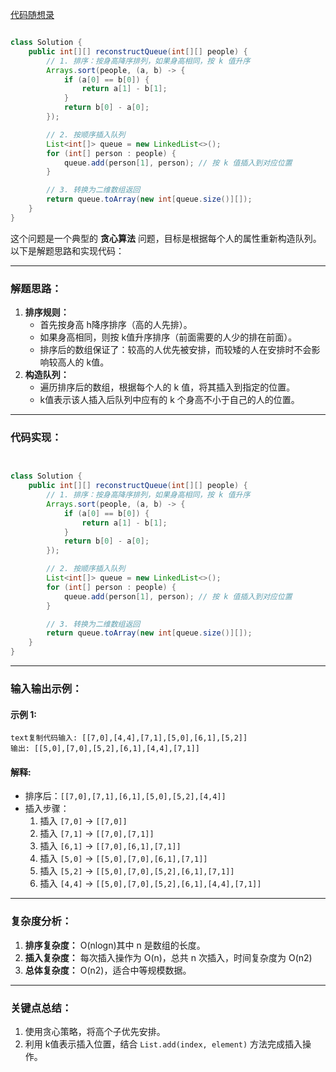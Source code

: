 [代码随想录](https://www.programmercarl.com/0406.根据身高重建队列.html#思路)





```java

class Solution {
    public int[][] reconstructQueue(int[][] people) {
        // 1. 排序：按身高降序排列，如果身高相同，按 k 值升序
        Arrays.sort(people, (a, b) -> {
            if (a[0] == b[0]) {
                return a[1] - b[1];
            }
            return b[0] - a[0];
        });

        // 2. 按顺序插入队列
        List<int[]> queue = new LinkedList<>();
        for (int[] person : people) {
            queue.add(person[1], person); // 按 k 值插入到对应位置
        }

        // 3. 转换为二维数组返回
        return queue.toArray(new int[queue.size()][]);
    }
}
```



这个问题是一个典型的 **贪心算法** 问题，目标是根据每个人的属性重新构造队列。以下是解题思路和实现代码：

------

### **解题思路：**

1. **排序规则：**
   - 首先按身高 h降序排序（高的人先排）。
   - 如果身高相同，则按 k值升序排序（前面需要的人少的排在前面）。
   - 排序后的数组保证了：较高的人优先被安排，而较矮的人在安排时不会影响较高人的 k值。
2. **构造队列：**
   - 遍历排序后的数组，根据每个人的 k 值，将其插入到指定的位置。
   - k值表示该人插入后队列中应有的 k 个身高不小于自己的人的位置。

------

### **代码实现：**

```java


class Solution {
    public int[][] reconstructQueue(int[][] people) {
        // 1. 排序：按身高降序排列，如果身高相同，按 k 值升序
        Arrays.sort(people, (a, b) -> {
            if (a[0] == b[0]) {
                return a[1] - b[1];
            }
            return b[0] - a[0];
        });

        // 2. 按顺序插入队列
        List<int[]> queue = new LinkedList<>();
        for (int[] person : people) {
            queue.add(person[1], person); // 按 k 值插入到对应位置
        }

        // 3. 转换为二维数组返回
        return queue.toArray(new int[queue.size()][]);
    }
}
```

------

### **输入输出示例：**

#### 示例 1:

```
text复制代码输入: [[7,0],[4,4],[7,1],[5,0],[6,1],[5,2]]
输出: [[5,0],[7,0],[5,2],[6,1],[4,4],[7,1]]
```

#### 解释:

- 排序后：`[[7,0],[7,1],[6,1],[5,0],[5,2],[4,4]]`
- 插入步骤：
  1. 插入 `[7,0]` -> `[[7,0]]`
  2. 插入 `[7,1]` -> `[[7,0],[7,1]]`
  3. 插入 `[6,1]` -> `[[7,0],[6,1],[7,1]]`
  4. 插入 `[5,0]` -> `[[5,0],[7,0],[6,1],[7,1]]`
  5. 插入 `[5,2]` -> `[[5,0],[7,0],[5,2],[6,1],[7,1]]`
  6. 插入 `[4,4]` -> `[[5,0],[7,0],[5,2],[6,1],[4,4],[7,1]]`

------

### **复杂度分析：**

1. **排序复杂度：** O(nlog⁡n)其中 n 是数组的长度。
2. **插入复杂度：** 每次插入操作为 O(n)，总共 n 次插入，时间复杂度为 O(n2)
3. **总体复杂度：** O(n2)，适合中等规模数据。

------

### **关键点总结：**

1. 使用贪心策略，将高个子优先安排。
2. 利用 k值表示插入位置，结合 `List.add(index, element)` 方法完成插入操作。